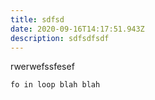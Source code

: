 ```yaml
---
title: sdfsd
date: 2020-09-16T14:17:51.943Z
description: sdfsdfsdf
---
```

rwerwefssfesef

```
fo in loop blah blah
```